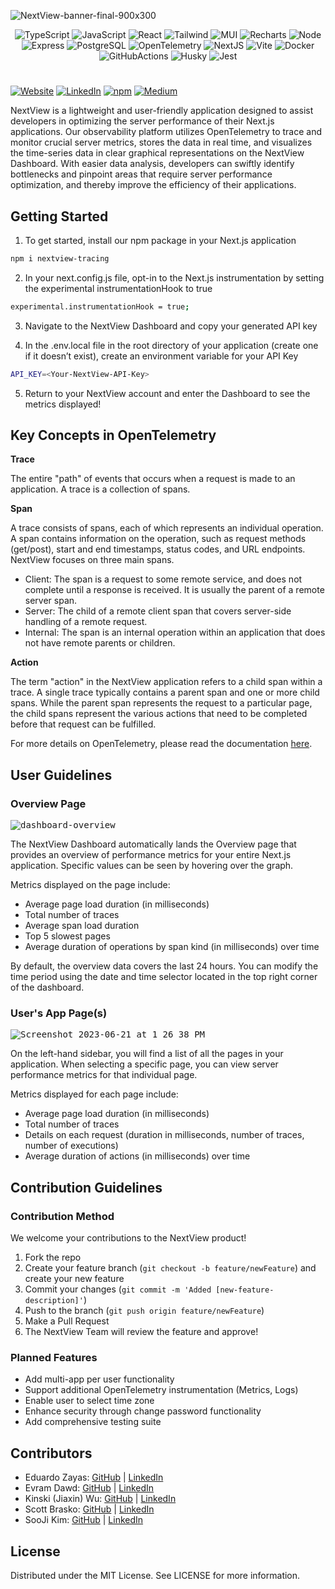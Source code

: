 ![NextView-banner-final-900x300](https://github.com/oslabs-beta/NextView/assets/101832001/fd3242b4-3af5-42ea-96ff-81b288ef8c66)

<div align='center'>

![TypeScript](https://img.shields.io/badge/TypeScript-007ACC?style=for-the-badge&logo=typescript&logoColor=white)
![JavaScript](https://img.shields.io/badge/javascript-%23323330.svg?style=for-the-badge&logo=javascript&logoColor=%23F7DF1E)
![React](https://img.shields.io/badge/react-%2320232a.svg?style=for-the-badge&logo=react&logoColor=%2361DAFB)
![Tailwind](https://img.shields.io/badge/Tailwind_CSS-38B2AC?style=for-the-badge&logo=tailwind-css&logoColor=white)
![MUI](https://img.shields.io/badge/Material%20UI-007FFF?style=for-the-badge&logo=mui&logoColor=white)
![Recharts](https://img.shields.io/badge/<Recharts/>-1CA9C9?style=for-the-badge)
![Node](https://img.shields.io/badge/-node-339933?style=for-the-badge&logo=node.js&logoColor=white)
![Express](https://img.shields.io/badge/express-%23404d59.svg?style=for-the-badge&logo=express&logoColor=%2361DAFB)
![PostgreSQL](https://img.shields.io/badge/PostgreSQL-316192?style=for-the-badge&logo=postgresql&logoColor=white)
![OpenTelemetry](https://img.shields.io/badge/OpenTelemetry-3d348b?style=for-the-badge&logo=opentelemetry&logoColor=white)
![NextJS](https://img.shields.io/badge/next.js-000000?style=for-the-badge&logo=nextdotjs&logoColor=white)
![Vite](https://img.shields.io/badge/Vite-B73BFE?style=for-the-badge&logo=vite&logoColor=FFD62E)
![Docker](https://img.shields.io/badge/Docker-2CA5E0?style=for-the-badge&logo=docker&logoColor=white)
![GitHubActions](https://img.shields.io/badge/GitHub_Actions-2088FF?style=for-the-badge&logo=github-actions&logoColor=white)
![Husky](https://img.shields.io/badge/🐶husky-3EB489?style=for-the-badge)
![Jest](https://img.shields.io/badge/-jest-C21325?style=for-the-badge&logo=jest&logoColor=white)

</div>

#

<a href="https://www.nextview.dev">![Website](https://img.shields.io/badge/Website-B9D9EB)</a>
<a href="https://www.linkedin.com/company/nextview-os/">![LinkedIn](https://img.shields.io/badge/LinkedIn-B9D9EB)</a>
<a href="https://www.npmjs.com/package/nextview-tracing">![npm](https://img.shields.io/badge/npm-B9D9EB)</a>
<a href="https://medium.com">![Medium](https://img.shields.io/badge/Medium-B9D9EB)</a>

NextView is a lightweight and user-friendly application designed to assist developers in optimizing the server performance of their Next.js applications. Our observability platform utilizes OpenTelemetry to trace and monitor crucial server metrics, stores the data in real time, and visualizes the time-series data in clear graphical representations on the NextView Dashboard. With easier data analysis, developers can swiftly identify bottlenecks and pinpoint areas that require server performance optimization, and thereby improve the efficiency of their applications.

## Getting Started

1. To get started, install our npm package in your Next.js application

```bash
npm i nextview-tracing
```

2. In your next.config.js file, opt-in to the Next.js instrumentation by setting the experimental instrumentationHook to true

```bash
experimental.instrumentationHook = true;
```

3. Navigate to the NextView Dashboard and copy your generated API key

4. In the .env.local file in the root directory of your application (create one if it doesn’t exist), create an environment variable for your API Key

```bash
API_KEY=<Your-NextView-API-Key>
```

5. Return to your NextView account and enter the Dashboard to see the metrics displayed!

## Key Concepts in OpenTelemetry

**Trace**

<p>
The entire "path" of events that occurs when a request is made to an application. A trace is a collection of spans.
</p>

**Span**

<p>
A trace consists of spans, each of which represents an individual operation. A span contains information on the operation, such as request methods (get/post), start and end timestamps, status codes, and URL endpoints. NextView focuses on three main spans.
</p>

- Client: The span is a request to some remote service, and does not complete until a response is received. It is usually the parent of a remote server span.
- Server: The child of a remote client span that covers server-side handling of a remote request.
- Internal: The span is an internal operation within an application that does not have remote parents or children.

**Action**

<p>
The term "action" in the NextView application refers to a child span within a trace. A single trace typically contains a parent span and one or more child spans. While the parent span represents the request to a particular page, the child spans represent the various actions that need to be completed before that request can be fulfilled.
</p>

For more details on OpenTelemetry, please read the documentation [here](https://opentelemetry.io/docs/concepts/signals/).

## User Guidelines

### Overview Page

<kbd>![dashboard-overview](https://github.com/oslabs-beta/NextView/assets/101832001/9f22cba0-3a6d-476d-8649-b9661c9688c4)</kbd>

The NextView Dashboard automatically lands the Overview page that provides an overview of performance metrics for your entire Next.js application. Specific values can be seen by hovering over the graph.

Metrics displayed on the page include:

- Average page load duration (in milliseconds)
- Total number of traces
- Average span load duration
- Top 5 slowest pages
- Average duration of operations by span kind (in milliseconds) over time

By default, the overview data covers the last 24 hours. You can modify the time period using the date and time selector located in the top right corner of the dashboard.

### User's App Page(s)

<kbd>![Screenshot 2023-06-21 at 1 26 38 PM](https://github.com/oslabs-beta/NextView/assets/101832001/d475373e-cc1d-4055-bdd5-069fb74b1b04)</kbd>

On the left-hand sidebar, you will find a list of all the pages in your application. When selecting a specific page, you can view server performance metrics for that individual page.

Metrics displayed for each page include:

- Average page load duration (in milliseconds)
- Total number of traces
- Details on each request (duration in milliseconds, number of traces, number of executions)
- Average duration of actions (in milliseconds) over time

## Contribution Guidelines

### Contribution Method

We welcome your contributions to the NextView product!

1. Fork the repo
2. Create your feature branch (`git checkout -b feature/newFeature`) and create your new feature
3. Commit your changes (`git commit -m 'Added [new-feature-description]'`)
4. Push to the branch (`git push origin feature/newFeature`)
5. Make a Pull Request
6. The NextView Team will review the feature and approve!

### Planned Features

- Add multi-app per user functionality
- Support additional OpenTelemetry instrumentation (Metrics, Logs)
- Enable user to select time zone
- Enhance security through change password functionality
- Add comprehensive testing suite

## Contributors

- Eduardo Zayas: [GitHub](https://github.com/eza16) | [LinkedIn](https://www.linkedin.com/in/eduardo-zayas-avila/)
- Evram Dawd: [GitHub](https://github.com/evramdawd) | [LinkedIn](https://www.linkedin.com/in/evram-d-905a3a2b/)
- Kinski (Jiaxin) Wu: [GitHub](https://github.com/kinskiwu) | [LinkedIn](https://www.linkedin.com/in/kinskiwu/)
- Scott Brasko: [GitHub](https://github.com/Scott-Brasko) | [LinkedIn](https://www.linkedin.com/in/scott-brasko/)
- SooJi Kim: [GitHub](https://github.com/sjk06) | [LinkedIn](https://www.linkedin.com/in/sooji-suzy-kim/)

## License

Distributed under the MIT License. See LICENSE for more information.

